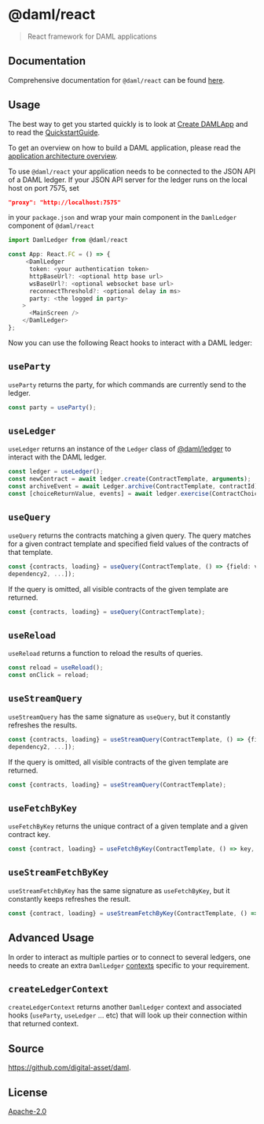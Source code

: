 # @daml/react

> React framework for DAML applications

## Documentation

Comprehensive documentation for `@daml/react` can be found [here](https://docs.daml.com/0.0.0-SDKVERSION/app-dev/bindings-ts/daml-react/index.html).

## Usage

The best way to get you started quickly is to look at [Create DAMLApp](https://github.com/digital-asset/create-daml-app)
and to read the [QuickstartGuide](https://docs.daml.com/getting-started/quickstart.html).

To get an overview on how to build a DAML application, please read the [application architecture overview](https://docs.daml.com/app-dev/app-arch.html).

To use `@daml/react` your application needs to be connected to the JSON API of a DAML ledger. If
your JSON API server for the ledger runs on the local host on port 7575, set

``` json
"proxy": "http://localhost:7575"
```

in your `package.json` and wrap your main component in the `DamlLedger` component of `@daml/react`

```typescript
import DamlLedger from @daml/react

const App: React.FC = () => {
     <DamlLedger
      token: <your authentication token>
      httpBaseUrl?: <optional http base url>
      wsBaseUrl?: <optional websocket base url>
      reconnectThreshold?: <optional delay in ms>
      party: <the logged in party>
    >
      <MainScreen />
    </DamlLedger>
};
```

Now you can use the following React hooks to interact with a DAML ledger:

`useParty`
----------
`useParty` returns the party, for which commands are currently send to the ledger.

```typescript
const party = useParty();
```

`useLedger`
-------------
`useLedger` returns an instance of the `Ledger` class of [@daml/ledger](https://docs.daml.com/app-dev/bindings-ts/daml-ledger/index.html) to interact with the DAML
ledger.

```typescript
const ledger = useLedger();
const newContract = await ledger.create(ContractTemplate, arguments);
const archiveEvent = await Ledger.archive(ContractTemplate, contractId);
const [choiceReturnValue, events] = await ledger.exercise(ContractChoice, contractId, choiceArguments);
```


`useQuery`
----------
`useQuery` returns the contracts matching a given query. The query matches for a given contract
template and specified field values of the contracts of that template.

```typescript
const {contracts, loading} = useQuery(ContractTemplate, () => {field: value}, [dependency1,
dependency2, ...]);
```

If the query is omitted, all visible contracts of the given template are returned.

```typescript
const {contracts, loading} = useQuery(ContractTemplate);
```

`useReload`
-----------
`useReload` returns a function to reload the results of queries.

```typescript
const reload = useReload();
const onClick = reload;
```

`useStreamQuery`
----------------
`useStreamQuery` has the same signature as `useQuery`, but it constantly refreshes the results.

```typescript
const {contracts, loading} = useStreamQuery(ContractTemplate, () => {field: value}, [dependency1,
dependency2, ...]);
```

If the query is omitted, all visible contracts of the given template are returned.

```typescript
const {contracts, loading} = useStreamQuery(ContractTemplate);
```

`useFetchByKey`
---------------
`useFetchByKey` returns the unique contract of a given template and a given contract key.

```typescript
const {contract, loading} = useFetchByKey(ContractTemplate, () => key, [dependency1, dependency2, ...]);
```

`useStreamFetchByKey`
---------------------
`useStreamFetchByKey` has the same signature as `useFetchByKey`, but it constantly keeps refreshes
the result.

```typescript
const {contract, loading} = useStreamFetchByKey(ContractTemplate, () => key, [dependency1, dependency2, ...]);
```

## Advanced Usage

In order to interact as multiple parties or to connect to several ledgers, one needs to create an extra
`DamlLedger` [contexts](https://reactjs.org/docs/context.html) specific to your requirement.

`createLedgerContext`
---------------------
`createLedgerContext` returns another `DamlLedger` context and associated hooks (`useParty`, `useLedger` ... etc)
that will look up their connection within that returned context.

## Source
https://github.com/digital-asset/daml.

## License
[Apache-2.0](License)
